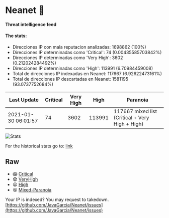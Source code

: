 # Neanet :hocho:
#### Threat intelligence feed
#### The stats:

- Direcciones IP con mala reputacion analizadas: 1698862 (100%)
- Direcciones IP determinadas como 'Critical':  74 (0.00435585703842%)
- Direcciones IP determinadas como 'Very High':  3602 (0.212024284492%)
- Direcciones IP determinadas como 'High':  113991 (6.70984459008)
- Total de direcciones IP indexadas en Neanet:  117667 (6.92622473161%)
- Total de direcciones IP descartadas en Neanet:  1581195 (93.0737752684%)

| Last Update | Critical | Very High | High | Paranoia |
| --- | --- | --- | --- | --- |
| 2021-01-30 06:01:57 | 74 | 3602 | 113991 | 117667 mixed list (Critical + Very High + High)|

![Stats](https://docs.google.com/spreadsheets/d/e/2PACX-1vSnaNMIXVabIpDJjufMlzH7poXnshF3mgd8Is1g9ytUEzVsP5my4Trn8f-xkoLLQ38xpL3HtmUexLo6/pubchart?oid=501124687&format=image)

For the historical stats go to: [link](/stats.csv)
## Raw
- :scream: [Critical](https://raw.githubusercontent.com/JavaGarcia/Neanet/master/blacklists/neanet_critical.txt)
- :fearful: [VeryHigh](https://raw.githubusercontent.com/JavaGarcia/Neanet/master/blacklists/neanet_veryHigh.txtt)
- :frowning: [High](https://raw.githubusercontent.com/JavaGarcia/Neanet/master/blacklists/neanet_high.txt)
- :dizzy_face: [Mixed-Paranoia](https://raw.githubusercontent.com/JavaGarcia/Neanet/master/blacklists/neanet_all.txt)


Your IP is indexed? You may request to takedown. [https://github.com/JavaGarcia/Neanet/issues](https://github.com/JavaGarcia/Neanet/issues)




















































































































































































































































































































































































































































































































































































































































































































































































































































































































































































































































































































































































































































































































































































































































































































































































































































































































































































































































































































































































































































































































































































































































































































































































































































































































































































































































































































































































































































































































































































































































































































































































































































































































































































































































































































































































































































































































































































































































































































































































